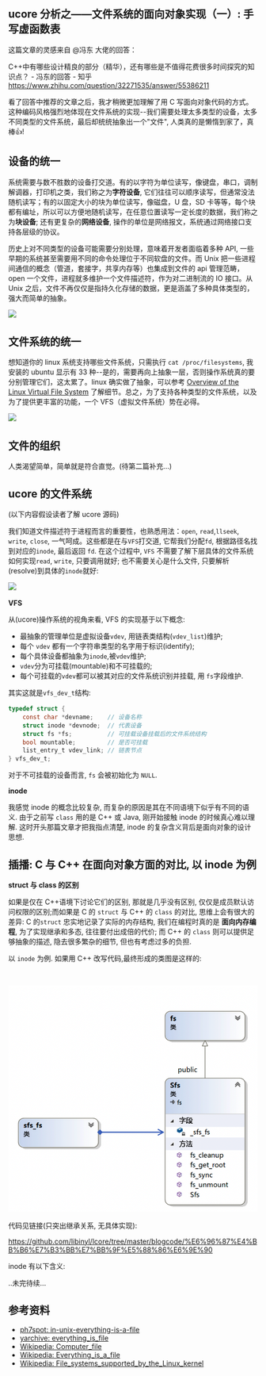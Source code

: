 ## ucore 分析之——文件系统的面向对象实现（一）: 手写虚函数表

这篇文章的灵感来自 @冯东 大佬的回答：

C++中有哪些设计精良的部分（精华），还有哪些是不值得花费很多时间探究的知识点？ - 冯东的回答 - 知乎
https://www.zhihu.com/question/32271535/answer/55386211

看了回答中推荐的文章之后，我才稍微更加理解了用 C 写面向对象代码的方式。这种编码风格强烈地体现在文件系统的实现--我们需要处理太多类型的设备，太多不同类型的文件系统，最后却统统抽象出一个"文件", 人类真的是懒惰到家了，真棒👍!

## 设备的统一

系统需要与数不胜数的设备打交道。有的以字符为单位读写，像键盘，串口，调制解调器，打印机之类，我们称之为**字符设备**, 它们往往可以顺序读写，但通常没法随机读写；有的以固定大小的块为单位读写，像磁盘，U 盘，SD 卡等等，每个块都有编址，所以可以方便地随机读写，在任意位置读写一定长度的数据，我们称之为**块设备**; 还有更复杂的**网络设备**, 操作的单位是网络报文，系统通过网络接口支持各层级的协议。

历史上对不同类型的设备可能需要分别处理，意味着开发者面临着多种 API, 一些早期的系统甚至需要用不同的命令处理位于不同软盘的文件。而 Unix 把一些进程间通信的概念（管道，套接字，共享内存等）也集成到文件的 api 管理范畴，open 一个文件，进程就多维护一个文件描述符，作为对二进制流的 IO 接口。从 Unix 之后，文件不再仅仅是指持久化存储的数据，更是涵盖了多种具体类型的，强大而简单的抽象。

![](https://github.com/libinyl/lcore/blob/master/images/%E6%96%87%E4%BB%B6%E7%B3%BB%E7%BB%9F%E5%88%86%E6%9E%90%203.png?raw=1)

## 文件系统的统一

想知道你的 linux 系统支持哪些文件系统，只需执行 `cat /proc/filesystems`, 我安装的 ubuntu 显示有 33 种--是的，需要再向上抽象一层，否则操作系统真的要分别管理它们，这太累了。linux 确实做了抽象，可以参考 [Overview of the Linux Virtual File System](https://www.kernel.org/doc/Documentation/filesystems/vfs.txt) 了解细节。总之，为了支持各种类型的文件系统，以及为了提供更丰富的功能，一个 VFS（虚拟文件系统）势在必得。

![](https://github.com/libinyl/lcore/blob/master/images/%E6%96%87%E4%BB%B6%E7%B3%BB%E7%BB%9F%E5%88%86%E6%9E%90%202.png?raw=1)


## 文件的组织

人类渴望简单，简单就是符合直觉。(待第二篇补充...)

## ucore 的文件系统

(以下内容假设读者了解 ucore 源码)

我们知道文件描述符于进程而言的重要性，也熟悉用法：`open`, `read`,`llseek`, `write`, `close`, 一气呵成。这些都是在与`VFS`打交道, 它帮我们分配`fd`, 根据路径名找到对应的`inode`, 最后返回 `fd`. 在这个过程中, `VFS` 不需要了解下层具体的文件系统如何实现`read`, `write`, 只要调用就好; 也不需要关心是什么文件, 只要解析(resolve)到具体的`inode`就好:

![](https://github.com/libinyl/lcore/blob/master/images/%E6%96%87%E4%BB%B6%E7%B3%BB%E7%BB%9F%E5%88%86%E6%9E%90%201.png?raw=1)


**VFS**

从(ucore)操作系统的视角来看, VFS 的实现基于以下概念:

- 最抽象的管理单位是虚拟设备`vdev`, 用链表类结构(`vdev_list`)维护;
- 每个 `vdev` 都有一个字符串类型的名字用于标识(identify);
- 每个具体设备都抽象为`inode`,被`vdev`维护;
- `vdev`分为可挂载(mountable)和不可挂载的;
- 每个可挂载的`vdev`都可以被其对应的文件系统识别并挂载, 用 `fs`字段维护.

其实这就是`vfs_dev_t`结构:

```C
typedef struct {
    const char *devname;	// 设备名称
    struct inode *devnode;	// 代表设备
    struct fs *fs;			// 可挂载设备挂载后的文件系统结构
    bool mountable;			// 是否可挂载
    list_entry_t vdev_link;	// 链表节点
} vfs_dev_t;
```

对于不可挂载的设备而言, `fs` 会被初始化为 `NULL`.


**inode**

我感觉 inode 的概念比较复杂, 而复杂的原因是其在不同语境下似乎有不同的语义. 由于之前写 `class` 用的是 C++ 或 Java, 刚开始接触 inode 的时候真心难以理解. 这时开头那篇文章才把我指点清楚, inode 的复杂含义背后是面向对象的设计思想.


## 插播: C 与 C++ 在面向对象方面的对比, 以 inode 为例

**struct 与 class 的区别**

如果是仅在 C++语境下讨论它们的区别, 那就是几乎没有区别, 仅仅是成员默认访问权限的区别;而如果是 C 的 `struct` 与 C++ 的 `class` 的对比, 思维上会有很大的差异: C 的`struct` 忠实地记录了实际的内存结构, 我们在编程时真的是 **面向内存编程**, 为了实现继承和多态, 往往要付出成倍的代价; 而 C++ 的 `class` 则可以提供足够抽象的描述, 隐去很多繁杂的细节, 但也有考虑过多的负担.

以 `inode` 为例. 如果用 C++ 改写代码,最终形成的类图是这样的:

![]()

![](2019-11-01-12-54-39.png)

代码见链接(只突出继承关系, 无具体实现):

https://github.com/libinyl/lcore/tree/master/blogcode/%E6%96%87%E4%BB%B6%E7%B3%BB%E7%BB%9F%E5%88%86%E6%9E%90

inode 有以下含义:

..未完待续...





## 参考资料

- [ph7spot: in-unix-everything-is-a-file](https://ph7spot.com/musings/in-unix-everything-is-a-file)
- [yarchive: everything_is_file](https://yarchive.net/comp/linux/everything_is_file.html)
- [Wikipedia: Computer_file](https://en.wikipedia.org/wiki/Computer_file)
- [Wikipedia: Everything_is_a_file](https://en.wikipedia.org/wiki/Everything_is_a_file)
- [Wikipedia: File_systems_supported_by_the_Linux_kernel](https://en.wikipedia.org/wiki/Category:File_systems_supported_by_the_Linux_kernel)